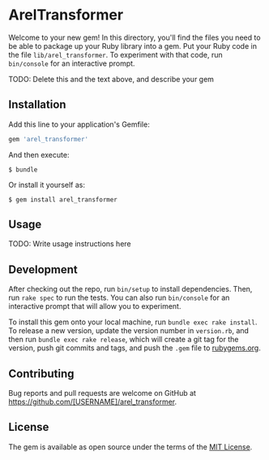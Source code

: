 # ArelTransformer

Welcome to your new gem! In this directory, you'll find the files you need to be able to package up your Ruby library into a gem. Put your Ruby code in the file `lib/arel_transformer`. To experiment with that code, run `bin/console` for an interactive prompt.

TODO: Delete this and the text above, and describe your gem

## Installation

Add this line to your application's Gemfile:

```ruby
gem 'arel_transformer'
```

And then execute:

    $ bundle

Or install it yourself as:

    $ gem install arel_transformer

## Usage

TODO: Write usage instructions here

## Development

After checking out the repo, run `bin/setup` to install dependencies. Then, run `rake spec` to run the tests. You can also run `bin/console` for an interactive prompt that will allow you to experiment.

To install this gem onto your local machine, run `bundle exec rake install`. To release a new version, update the version number in `version.rb`, and then run `bundle exec rake release`, which will create a git tag for the version, push git commits and tags, and push the `.gem` file to [rubygems.org](https://rubygems.org).

## Contributing

Bug reports and pull requests are welcome on GitHub at https://github.com/[USERNAME]/arel_transformer.

## License

The gem is available as open source under the terms of the [MIT License](https://opensource.org/licenses/MIT).
